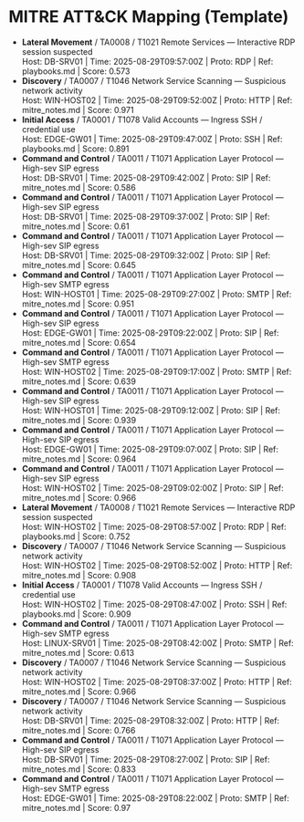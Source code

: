 # MITRE ATT&CK Mapping (Template)

- **Lateral Movement** / TA0008 / T1021 Remote Services — Interactive RDP session suspected  
  Host: DB-SRV01 | Time: 2025-08-29T09:57:00Z | Proto: RDP | Ref: playbooks.md | Score: 0.573
- **Discovery** / TA0007 / T1046 Network Service Scanning — Suspicious network activity  
  Host: WIN-HOST02 | Time: 2025-08-29T09:52:00Z | Proto: HTTP | Ref: mitre_notes.md | Score: 0.971
- **Initial Access** / TA0001 / T1078 Valid Accounts — Ingress SSH / credential use  
  Host: EDGE-GW01 | Time: 2025-08-29T09:47:00Z | Proto: SSH | Ref: playbooks.md | Score: 0.891
- **Command and Control** / TA0011 / T1071 Application Layer Protocol — High-sev SIP egress  
  Host: DB-SRV01 | Time: 2025-08-29T09:42:00Z | Proto: SIP | Ref: mitre_notes.md | Score: 0.586
- **Command and Control** / TA0011 / T1071 Application Layer Protocol — High-sev SIP egress  
  Host: DB-SRV01 | Time: 2025-08-29T09:37:00Z | Proto: SIP | Ref: mitre_notes.md | Score: 0.61
- **Command and Control** / TA0011 / T1071 Application Layer Protocol — High-sev SIP egress  
  Host: DB-SRV01 | Time: 2025-08-29T09:32:00Z | Proto: SIP | Ref: mitre_notes.md | Score: 0.645
- **Command and Control** / TA0011 / T1071 Application Layer Protocol — High-sev SMTP egress  
  Host: WIN-HOST01 | Time: 2025-08-29T09:27:00Z | Proto: SMTP | Ref: mitre_notes.md | Score: 0.951
- **Command and Control** / TA0011 / T1071 Application Layer Protocol — High-sev SIP egress  
  Host: EDGE-GW01 | Time: 2025-08-29T09:22:00Z | Proto: SIP | Ref: mitre_notes.md | Score: 0.654
- **Command and Control** / TA0011 / T1071 Application Layer Protocol — High-sev SMTP egress  
  Host: WIN-HOST02 | Time: 2025-08-29T09:17:00Z | Proto: SMTP | Ref: mitre_notes.md | Score: 0.639
- **Command and Control** / TA0011 / T1071 Application Layer Protocol — High-sev SIP egress  
  Host: WIN-HOST01 | Time: 2025-08-29T09:12:00Z | Proto: SIP | Ref: mitre_notes.md | Score: 0.939
- **Command and Control** / TA0011 / T1071 Application Layer Protocol — High-sev SIP egress  
  Host: EDGE-GW01 | Time: 2025-08-29T09:07:00Z | Proto: SIP | Ref: mitre_notes.md | Score: 0.964
- **Command and Control** / TA0011 / T1071 Application Layer Protocol — High-sev SIP egress  
  Host: WIN-HOST02 | Time: 2025-08-29T09:02:00Z | Proto: SIP | Ref: mitre_notes.md | Score: 0.966
- **Lateral Movement** / TA0008 / T1021 Remote Services — Interactive RDP session suspected  
  Host: WIN-HOST02 | Time: 2025-08-29T08:57:00Z | Proto: RDP | Ref: playbooks.md | Score: 0.752
- **Discovery** / TA0007 / T1046 Network Service Scanning — Suspicious network activity  
  Host: WIN-HOST02 | Time: 2025-08-29T08:52:00Z | Proto: HTTP | Ref: mitre_notes.md | Score: 0.908
- **Initial Access** / TA0001 / T1078 Valid Accounts — Ingress SSH / credential use  
  Host: WIN-HOST02 | Time: 2025-08-29T08:47:00Z | Proto: SSH | Ref: playbooks.md | Score: 0.909
- **Command and Control** / TA0011 / T1071 Application Layer Protocol — High-sev SMTP egress  
  Host: LINUX-SRV01 | Time: 2025-08-29T08:42:00Z | Proto: SMTP | Ref: mitre_notes.md | Score: 0.613
- **Discovery** / TA0007 / T1046 Network Service Scanning — Suspicious network activity  
  Host: WIN-HOST02 | Time: 2025-08-29T08:37:00Z | Proto: HTTP | Ref: mitre_notes.md | Score: 0.966
- **Discovery** / TA0007 / T1046 Network Service Scanning — Suspicious network activity  
  Host: DB-SRV01 | Time: 2025-08-29T08:32:00Z | Proto: HTTP | Ref: mitre_notes.md | Score: 0.766
- **Command and Control** / TA0011 / T1071 Application Layer Protocol — High-sev SIP egress  
  Host: DB-SRV01 | Time: 2025-08-29T08:27:00Z | Proto: SIP | Ref: mitre_notes.md | Score: 0.833
- **Command and Control** / TA0011 / T1071 Application Layer Protocol — High-sev SMTP egress  
  Host: EDGE-GW01 | Time: 2025-08-29T08:22:00Z | Proto: SMTP | Ref: mitre_notes.md | Score: 0.97